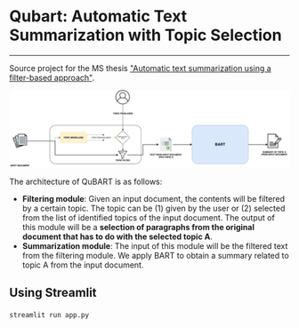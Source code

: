 # Qubart: Automatic Text Summarization with Topic Selection
***

Source project for the MS thesis ["Automatic text summarization using a filter-based approach"](https://www.researchgate.net/publication/355339249_Automatic_text_summarization_using_a_filter-based_approach).

<img src = "img/QuBART_arquitectura_color.png"></img>

The architecture of QuBART is as follows: 

* **Filtering module**: Given an input document, the contents will be filtered by a certain topic. The topic can be (1) given by the user or (2) selected from the list of identified topics of the input document. The output of this module will be a **selection of paragraphs from the original document that has to do with the selected topic A**. 
* **Summarization module**: The input of this module will be the filtered text from the filtering module. We apply BART to obtain a summary related to topic A from the input document. 

## Using Streamlit 
```streamlit run app.py```
